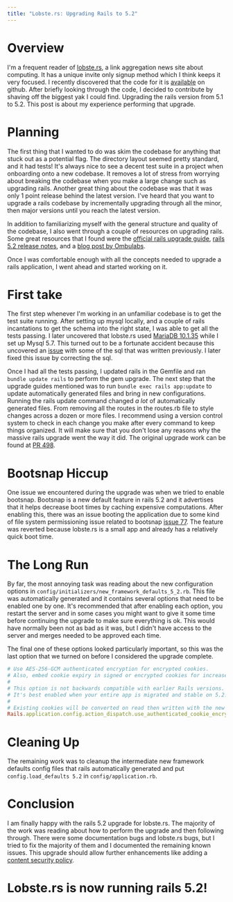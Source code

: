 ```yaml
---
title: "Lobste.rs: Upgrading Rails to 5.2"
---
```


# Overview

I'm a frequent reader of [lobste.rs](https://lobste.rs), a link aggregation news site about computing.
It has a unique invite only signup method which I think keeps it very focused.
I recently discovered that the code for it is [available](https://github.com/lobsters/lobsters) on github.
After briefly looking through the code, I decided to contribute by shaving off the biggest yak I could find.
Upgrading the rails version from 5.1 to 5.2.
This post is about my experience performing that upgrade.

# Planning 

The first thing that I wanted to do was skim the codebase for anything that stuck out as a potential flag.
The directory layout seemed pretty standard, and it had tests!
It's always nice to see a decent test suite in a project when onboarding onto a new codebase.
It removes a lot of stress from worrying about breaking the codebase when you make a large change such as upgrading rails.
Another great thing about the codebase was that it was only 1 point release behind the latest version.
I've heard that you want to upgrade a rails codebase by incrementally upgrading through all the minor, then major versions until you reach the latest version.

In addition to familiarizing myself with the general structure and quality of the codebase, I also went through a couple of resources on upgrading rails.
Some great resources that I found were the
[official rails upgrade guide](https://guides.rubyonrails.org/upgrading_ruby_on_rails.html#upgrading-from-rails-5-1-to-rails-5-2), 
[rails 5.2 release notes](https://guides.rubyonrails.org/5_2_release_notes.html#upgrading-to-rails-5-2),
and a [blog post by Ombulabs](https://www.ombulabs.com/blog/rails/upgrades/upgrade-rails-from-5-1-to-5-2.html).

Once I was comfortable enough with all the concepts needed to upgrade a rails application, I went ahead and started working on it.

# First take

The first step whenever I'm working in an unfamiliar codebase is to get the test suite running.
After setting up mysql locally, and a couple of rails incantations to get the schema into the right state, I was able to get all the tests passing.
I later uncovered that lobste.rs used [MariaDB 10.1.35](https://github.com/lobsters/lobsters/issues/529#issuecomment-413188718) while I set up Mysql 5.7.
This turned out to be a fortunate accident because this uncovered an [issue](https://github.com/lobsters/lobsters/issues/529) with some of the sql that was written previously.
I later fixed this issue by correcting the sql.

Once I had all the tests passing, I updated rails in the Gemfile and ran `bundle update rails` to perform the gem upgrade.
The next step that the upgrade guides mentioned was to run `bundle exec rails app:update` to update automatically generated files and bring in new configurations.
Running the rails update command changed *a lot* of automatically generated files.
From removing all the routes in the routes.rb file to style changes across a dozen or more files.
I recommend using a version control system to check in each change you make after every command to keep things organized.
It will make sure that you don't lose any reasons why the massive rails upgrade went the way it did.
The original upgrade work can be found at [PR 498](https://github.com/lobsters/lobsters/pull/498).

# Bootsnap Hiccup

One issue we encountered during the upgrade was when we tried to enable bootsnap.
Bootsnap is a new default feature in rails 5.2 and it advertises that it helps decrease boot times by caching expensive computations.
After enabling this, there was an issue booting the application due to some kind of file system permissioning issue related to bootsnap [issue 77](https://github.com/Shopify/bootsnap/issues/77).
The feature was reverted because lobste.rs is a small app and already has a relatively quick boot time.

# The Long Run

By far, the most annoying task was reading about the new configuration options in `config/initializers/new_framework_defaults_5_2.rb`.
This file was automatically generated and it contains several options that need to be enabled one by one.
It's recommended that after enabling each option, you restart the server and in some cases you might want to give it some time before continuing the upgrade to make sure everything is ok.
This would have normally been not as bad as it was, but I didn't have access to the server and merges needed to be approved each time.

The final one of these options looked particularly important, so this was the last option that we turned on before I considered the upgrade complete.

``` ruby
# Use AES-256-GCM authenticated encryption for encrypted cookies.
# Also, embed cookie expiry in signed or encrypted cookies for increased security.
#
# This option is not backwards compatible with earlier Rails versions.
# It's best enabled when your entire app is migrated and stable on 5.2.
#
# Existing cookies will be converted on read then written with the new scheme.
Rails.application.config.action_dispatch.use_authenticated_cookie_encryption = true
```

# Cleaning Up

The remaining work was to cleanup the intermediate new framework defaults config files that rails automatically generated and put `config.load_defaults 5.2` in `config/application.rb`.

# Conclusion

I am finally happy with the rails 5.2 upgrade for lobste.rs.
The majority of the work was reading about how to perform the upgrade and then following through.
There were some documentation bugs and lobste.rs bugs, but I tried to fix the majority of them and I documented the remaining known issues.
This upgrade should allow further enhancements like adding a [content security policy](https://github.com/lobsters/lobsters/issues/486).

# Lobste.rs is now running rails 5.2!
